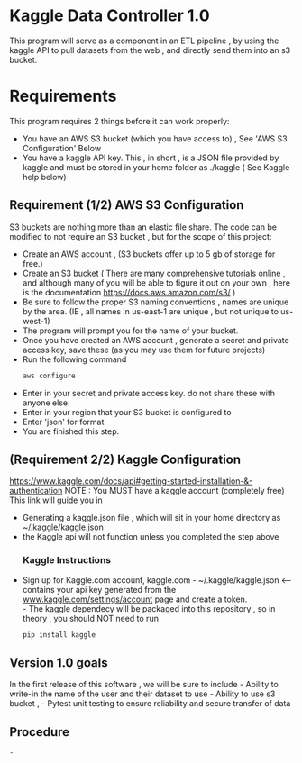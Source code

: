 # Kaggle Data Controller 1.0
This program will serve as a component in an ETL pipeline , by using the kaggle API to pull datasets from the web , and directly send them into an s3 bucket.

# Requirements 
This program requires 2 things before it can work properly:
- You have an AWS S3 bucket (which you have access to) , See 'AWS S3 Configuration' Below
- You have a kaggle API key. This , in short , is a JSON file provided by kaggle and must be stored in your
  home folder as ./kaggle ( See Kaggle help below)

## Requirement (1/2) AWS S3 Configuration 
S3 buckets are nothing more than an elastic file share. The code can be modified to not require an S3 bucket , but for the scope of this project: 
- Create an AWS account , (S3 buckets offer up to 5 gb of storage for free.) 
- Create an S3 bucket ( There are many comprehensive tutorials online , and although many of you will be able to figure it out on your own , here is the
 documentation https://docs.aws.amazon.com/s3/ ) 
- Be sure to follow the proper S3 naming conventions , names are unique by the area. (IE , all names in us-east-1 are unique , but not unique to us-west-1) 
- The program will prompt you for the name of your bucket. 
- Once you have created an AWS account , generate a secret and private access key, save these (as you may use them for future projects) 
- Run the following command  
    ```bash 
    aws configure
    ```
- Enter in your secret and private access key. do not share these with anyone else. 
- Enter in your region that your S3 bucket is configured to 
- Enter 'json' for format 
- You are finished this step. 
## (Requirement 2/2) Kaggle Configuration
https://www.kaggle.com/docs/api#getting-started-installation-&-authentication
NOTE : You MUST have a kaggle account (completely free)
This link will guide you in 
- Generating a kaggle.json file , which will sit in your home directory as ~/.kaggle/kaggle.json 
- the Kaggle api will not function unless you completed the step above 
    ###  Kaggle Instructions   
- Sign up for Kaggle.com account, kaggle.com 
        - ~/.kaggle/kaggle.json  <-- contains your api key generated from the www.kaggle.com/settings/account page and create a token.  
        - The kaggle dependecy will be packaged into this repository , so in theory , you should NOT need to run  
    ```bash
    pip install kaggle
    ```       
## Version 1.0 goals
In the first release of this software , we will be sure to include
    - Ability to write-in the name of the user and their dataset to use
    - Ability to use s3 bucket ,
    - Pytest unit testing to ensure reliability and secure transfer of data

## Procedure
    -
